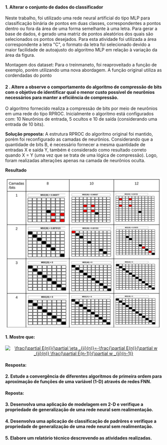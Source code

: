 #### 1. Alterar o conjunto de dados do classificador

Neste trabalho, foi utilizado uma rede neural artificial do tipo MLP para classificação binária de pontos em duas classes, correspondentes a pontos dentro ou fora da área de uma forma semelhante à uma letra. Para gerar a base de dados, é gerado uma matriz de pontos aleatórios dos quais são selecionados os pontos desejados. Para esta atividade foi utilizada a área correspondente a letra "C", o formato da letra foi selecionado devido a maior facilidade de autoajusto do algoritmo MLP em relação à variação da área da figura.

Montagem dos dataset: Para o treinmaneto, foi reaproveitado a função de exemplo, porém utilizando uma nova abordagem. A função original utiliza as cordendadas do ponto 



####  2 . Altere a observe o comportamento do algoritmo de compressão de bits com o objetivo de identificar qual o menor custo possível  de neurônios necessários para manter a eficiência de compressão.
O algoritmo fornecido realiza a compressão de bits por meio de neurônios em uma rede do tipo RPROC. Inicialmente o algoritmo está configurados com: 10 Neurônios de entrada, 5 ocultos e 10 de saída (considerando uma entrada de 10 bits). 

**Solução proposta:** A estrutura RPROC do algoritmo original foi mantido, porém foi reconfigurado as camadas de neurônios. Considerando que a quantidade de bits B, é necessário fornecer a mesma quantidade de entradas X e saída Y, também é considerado como resultado correto quando X = Y (uma vez que se trata de uma lógica de compressão). Logo, foram realizadas alterações apenas na camada de neurônios oculta. 

**Resultado** 

 
 ![enter image description here](https://github.com/JoseRaimundo/mestrado_ia/blob/master/06-primero_projeto/img/encoder.png)



#### 1. Mostre que:
<center><a href="https://www.codecogs.com/eqnedit.php?latex=\frac{\partial&space;E(n)}{\partial&space;\eta&space;_{ji}(n)}=-\frac{\partial&space;E(n)}{\partial&space;w&space;_{ji}(n)}&space;\frac{\partial&space;E(n-1)}{\partial&space;w&space;_{ji}(n-1)}" target="_blank"><img src="https://latex.codecogs.com/gif.latex?\frac{\partial&space;E(n)}{\partial&space;\eta&space;_{ji}(n)}=-\frac{\partial&space;E(n)}{\partial&space;w&space;_{ji}(n)}&space;\frac{\partial&space;E(n-1)}{\partial&space;w&space;_{ji}(n-1)}" title="\frac{\partial E(n)}{\partial \eta _{ji}(n)}=-\frac{\partial E(n)}{\partial w _{ji}(n)} \frac{\partial E(n-1)}{\partial w _{ji}(n-1)}" /></a></center>

#### Resposta:

#### 2. Estude a convergência de diferentes algoritmos de primeira ordem para aproximação de funções de uma variável (1-D) através de redes FNN.

#### Reposta:

#### 3. Desenvolva uma aplicação de modelagem em 2-D e verifique a propriedade de generalização de uma rede neural sem realimentação.


#### 4. Desenvolva uma aplicação de classificação de padrõres e verifique a propriedade de generalização de uma rede neural sem realimentação.

#### 5. Elabore um relatório técnico descrevendo as atividades realizadas.




